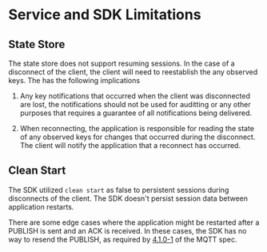 # Service and SDK Limitations

## State Store

The state store does not support resuming sessions. In the case of a disconnect of the client, the client will need to reestablish the any observed keys. The has the following implications

1. Any key notifications that occurred when the client was disconnected are lost, the notifications should not be used for auditting or any other purposes that requires a guarantee of all notifications being delivered.

1. When reconnecting, the application is responsible for reading the state of any observed keys for changes that occurred during the disconnect. The client will notify the application that a reconnect has occurred.

## Clean Start

The SDK utilized `clean start` as false to persistent sessions during disconnects of the client. The SDK doesn't persist session data between application restarts. 

There are some edge cases where the application might be restarted after a PUBLISH is sent and an ACK is received. In these cases, the SDK has no way to resend the PUBLISH, as required by [4.1.0-1](https://docs.oasis-open.org/mqtt/mqtt/v5.0/os/mqtt-v5.0-os.html#_Toc3901231) of the MQTT spec.
